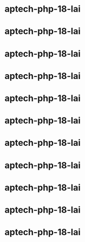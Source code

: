 # aptech-php-18-lai
# aptech-php-18-lai
# aptech-php-18-lai
# aptech-php-18-lai
# aptech-php-18-lai
# aptech-php-18-lai
# aptech-php-18-lai
# aptech-php-18-lai
# aptech-php-18-lai
# aptech-php-18-lai
# aptech-php-18-lai
